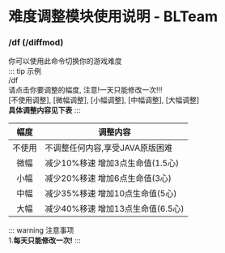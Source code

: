 # 难度调整模块使用说明 - BLTeam  
### /df (/diffmod)  
你可以使用此命令切换你的游戏难度  
::: tip 示例  
/df  
请点击你要调整的幅度, 注意!一天只能修改一次!!!  
[不使用调整], [微幅调整], [小幅调整], [中幅调整], [大幅调整]  
**具体调整内容见下表**
:::   

|幅度|调整内容|  
|:--:|-------|  
|不使用|不调整任何内容,享受JAVA原版困难|  
|微幅|减少10%移速 增加3点生命值(1.5心)|  
|小幅|减少20%移速 增加6点生命值(3心)|  
|中幅|减少35%移速 增加10点生命值(5心)|  
|大幅|减少40%移速 增加13点生命值(6.5心)|  

::: warning 注意事项  
1.**每天只能修改一次!**
:::  

